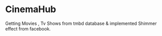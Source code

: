 # CinemaHub
Getting Movies , Tv Shows from tmbd database & implemented Shimmer effect from facebook.
